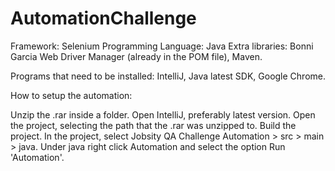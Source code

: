 # AutomationChallenge

Framework: Selenium
Programming Language: Java
Extra libraries: Bonni Garcia Web Driver Manager (already in the POM file), Maven.

Programs that need to be installed: IntelliJ, Java latest SDK, Google Chrome.

How to setup the automation:

Unzip the .rar inside a folder.
Open IntelliJ, preferably latest version.
Open the project, selecting the path that the .rar was unzipped to.
Build the project.
In the project, select Jobsity QA Challenge Automation > src > main > java.
Under java right click Automation and select the option Run 'Automation'.
